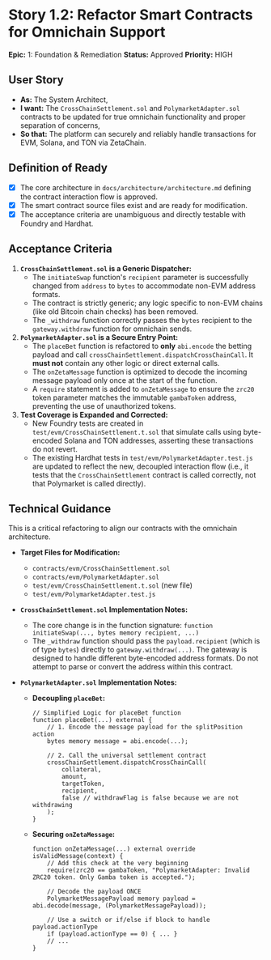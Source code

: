 # Story 1.2: Refactor Smart Contracts for Omnichain Support

**Epic:** 1: Foundation & Remediation
**Status:** Approved
**Priority:** HIGH

## User Story
- **As:** The System Architect,
- **I want:** The `CrossChainSettlement.sol` and `PolymarketAdapter.sol` contracts to be updated for true omnichain functionality and proper separation of concerns,
- **So that:** The platform can securely and reliably handle transactions for EVM, Solana, and TON via ZetaChain.

## Definition of Ready
- [x] The core architecture in `docs/architecture/architecture.md` defining the contract interaction flow is approved.
- [x] The smart contract source files exist and are ready for modification.
- [x] The acceptance criteria are unambiguous and directly testable with Foundry and Hardhat.

## Acceptance Criteria
1.  **`CrossChainSettlement.sol` is a Generic Dispatcher:**
    -   The `initiateSwap` function's `recipient` parameter is successfully changed from `address` to `bytes` to accommodate non-EVM address formats.
    -   The contract is strictly generic; any logic specific to non-EVM chains (like old Bitcoin chain checks) has been removed.
    -   The `_withdraw` function correctly passes the `bytes` recipient to the `gateway.withdraw` function for omnichain sends.
2.  **`PolymarketAdapter.sol` is a Secure Entry Point:**
    -   The `placeBet` function is refactored to **only** `abi.encode` the betting payload and call `crossChainSettlement.dispatchCrossChainCall`. It **must not** contain any other logic or direct external calls.
    -   The `onZetaMessage` function is optimized to decode the incoming message payload only once at the start of the function.
    -   A `require` statement is added to `onZetaMessage` to ensure the `zrc20` token parameter matches the immutable `gambaToken` address, preventing the use of unauthorized tokens.
3.  **Test Coverage is Expanded and Corrected:**
    -   New Foundry tests are created in `test/evm/CrossChainSettlement.t.sol` that simulate calls using byte-encoded Solana and TON addresses, asserting these transactions do not revert.
    -   The existing Hardhat tests in `test/evm/PolymarketAdapter.test.js` are updated to reflect the new, decoupled interaction flow (i.e., it tests that the `CrossChainSettlement` contract is called correctly, not that Polymarket is called directly).

## Technical Guidance
This is a critical refactoring to align our contracts with the omnichain architecture.

-   **Target Files for Modification:**
    -   `contracts/evm/CrossChainSettlement.sol`
    -   `contracts/evm/PolymarketAdapter.sol`
    -   `test/evm/CrossChainSettlement.t.sol` (new file)
    -   `test/evm/PolymarketAdapter.test.js`

-   **`CrossChainSettlement.sol` Implementation Notes:**
    -   The core change is in the function signature: `function initiateSwap(..., bytes memory recipient, ...)`
    -   The `_withdraw` function should pass the `payload.recipient` (which is of type `bytes`) directly to `gateway.withdraw(...)`. The gateway is designed to handle different byte-encoded address formats. Do not attempt to parse or convert the address within this contract.

-   **`PolymarketAdapter.sol` Implementation Notes:**
    -   **Decoupling `placeBet`:**
        ```solidity
        // Simplified Logic for placeBet function
        function placeBet(...) external {
            // 1. Encode the message payload for the splitPosition action
            bytes memory message = abi.encode(...);

            // 2. Call the universal settlement contract
            crossChainSettlement.dispatchCrossChainCall(
                collateral,
                amount,
                targetToken,
                recipient,
                false // withdrawFlag is false because we are not withdrawing
            );
        }
        ```
    -   **Securing `onZetaMessage`:**
        ```solidity
        function onZetaMessage(...) external override isValidMessage(context) {
            // Add this check at the very beginning
            require(zrc20 == gambaToken, "PolymarketAdapter: Invalid ZRC20 token. Only Gamba token is accepted.");

            // Decode the payload ONCE
            PolymarketMessagePayload memory payload = abi.decode(message, (PolymarketMessagePayload));

            // Use a switch or if/else if block to handle payload.actionType
            if (payload.actionType == 0) { ... }
            // ...
        }
        ```
